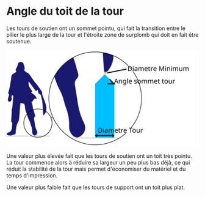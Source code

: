 Angle du toit de la tour
===

Les tours de soutien ont un sommet pointu, qui fait la transition entre le pilier le plus large de la tour et l'étroite zone de surplomb qui doit en fait être soutenue.

![L'angle des toits des tours de soutien](../images/support_use_towers_fr.svg)

Une valeur plus élevée fait que les tours de soutien ont un toit très pointu. La tour commence alors à réduire sa largeur un peu plus bas déjà, ce qui réduit la stabilité de la tour mais permet d'économiser du matériel et du temps d'impression.

Une valeur plus faible fait que les tours de support ont un toit plus plat.
